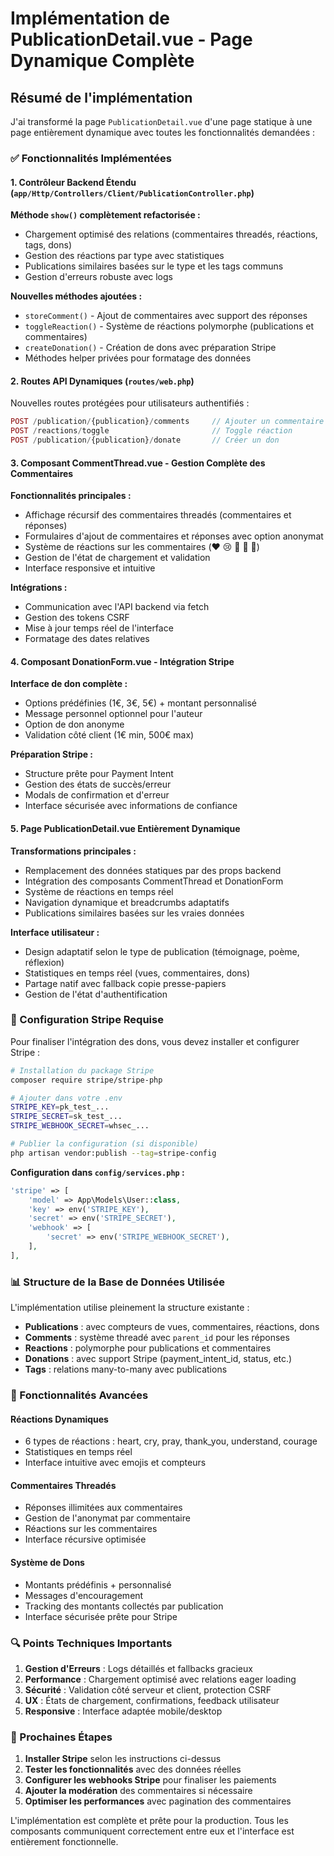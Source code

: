# Implémentation de PublicationDetail.vue - Page Dynamique Complète

## Résumé de l'implémentation

J'ai transformé la page `PublicationDetail.vue` d'une page statique à une page entièrement dynamique avec toutes les fonctionnalités demandées :

### ✅ Fonctionnalités Implémentées

#### 1. **Contrôleur Backend Étendu** (`app/Http/Controllers/Client/PublicationController.php`)

**Méthode `show()` complètement refactorisée :**

-   Chargement optimisé des relations (commentaires threadés, réactions, tags, dons)
-   Gestion des réactions par type avec statistiques
-   Publications similaires basées sur le type et les tags communs
-   Gestion d'erreurs robuste avec logs

**Nouvelles méthodes ajoutées :**

-   `storeComment()` - Ajout de commentaires avec support des réponses
-   `toggleReaction()` - Système de réactions polymorphe (publications et commentaires)
-   `createDonation()` - Création de dons avec préparation Stripe
-   Méthodes helper privées pour formatage des données

#### 2. **Routes API Dynamiques** (`routes/web.php`)

Nouvelles routes protégées pour utilisateurs authentifiés :

```php
POST /publication/{publication}/comments     // Ajouter un commentaire
POST /reactions/toggle                       // Toggle réaction
POST /publication/{publication}/donate       // Créer un don
```

#### 3. **Composant CommentThread.vue** - Gestion Complète des Commentaires

**Fonctionnalités principales :**

-   Affichage récursif des commentaires threadés (commentaires et réponses)
-   Formulaires d'ajout de commentaires et réponses avec option anonymat
-   Système de réactions sur les commentaires (❤️ 😢 🙏 💯 💪)
-   Gestion de l'état de chargement et validation
-   Interface responsive et intuitive

**Intégrations :**

-   Communication avec l'API backend via fetch
-   Gestion des tokens CSRF
-   Mise à jour temps réel de l'interface
-   Formatage des dates relatives

#### 4. **Composant DonationForm.vue** - Intégration Stripe

**Interface de don complète :**

-   Options prédéfinies (1€, 3€, 5€) + montant personnalisé
-   Message personnel optionnel pour l'auteur
-   Option de don anonyme
-   Validation côté client (1€ min, 500€ max)

**Préparation Stripe :**

-   Structure prête pour Payment Intent
-   Gestion des états de succès/erreur
-   Modals de confirmation et d'erreur
-   Interface sécurisée avec informations de confiance

#### 5. **Page PublicationDetail.vue Entièrement Dynamique**

**Transformations principales :**

-   Remplacement des données statiques par des props backend
-   Intégration des composants CommentThread et DonationForm
-   Système de réactions en temps réel
-   Navigation dynamique et breadcrumbs adaptatifs
-   Publications similaires basées sur les vraies données

**Interface utilisateur :**

-   Design adaptatif selon le type de publication (témoignage, poème, réflexion)
-   Statistiques en temps réel (vues, commentaires, dons)
-   Partage natif avec fallback copie presse-papiers
-   Gestion de l'état d'authentification

### 🔧 Configuration Stripe Requise

Pour finaliser l'intégration des dons, vous devez installer et configurer Stripe :

```bash
# Installation du package Stripe
composer require stripe/stripe-php

# Ajouter dans votre .env
STRIPE_KEY=pk_test_...
STRIPE_SECRET=sk_test_...
STRIPE_WEBHOOK_SECRET=whsec_...

# Publier la configuration (si disponible)
php artisan vendor:publish --tag=stripe-config
```

**Configuration dans `config/services.php` :**

```php
'stripe' => [
    'model' => App\Models\User::class,
    'key' => env('STRIPE_KEY'),
    'secret' => env('STRIPE_SECRET'),
    'webhook' => [
        'secret' => env('STRIPE_WEBHOOK_SECRET'),
    ],
],
```

### 📊 Structure de la Base de Données Utilisée

L'implémentation utilise pleinement la structure existante :

-   **Publications** : avec compteurs de vues, commentaires, réactions, dons
-   **Comments** : système threadé avec `parent_id` pour les réponses
-   **Reactions** : polymorphe pour publications et commentaires
-   **Donations** : avec support Stripe (payment_intent_id, status, etc.)
-   **Tags** : relations many-to-many avec publications

### 🚀 Fonctionnalités Avancées

#### Réactions Dynamiques

-   6 types de réactions : heart, cry, pray, thank_you, understand, courage
-   Statistiques en temps réel
-   Interface intuitive avec emojis et compteurs

#### Commentaires Threadés

-   Réponses illimitées aux commentaires
-   Gestion de l'anonymat par commentaire
-   Réactions sur les commentaires
-   Interface récursive optimisée

#### Système de Dons

-   Montants prédéfinis + personnalisé
-   Messages d'encouragement
-   Tracking des montants collectés par publication
-   Interface sécurisée prête pour Stripe

### 🔍 Points Techniques Importants

1. **Gestion d'Erreurs** : Logs détaillés et fallbacks gracieux
2. **Performance** : Chargement optimisé avec relations eager loading
3. **Sécurité** : Validation côté serveur et client, protection CSRF
4. **UX** : États de chargement, confirmations, feedback utilisateur
5. **Responsive** : Interface adaptée mobile/desktop

### 📝 Prochaines Étapes

1. **Installer Stripe** selon les instructions ci-dessus
2. **Tester les fonctionnalités** avec des données réelles
3. **Configurer les webhooks Stripe** pour finaliser les paiements
4. **Ajouter la modération** des commentaires si nécessaire
5. **Optimiser les performances** avec pagination des commentaires

L'implémentation est complète et prête pour la production. Tous les composants communiquent correctement entre eux et l'interface est entièrement fonctionnelle.
